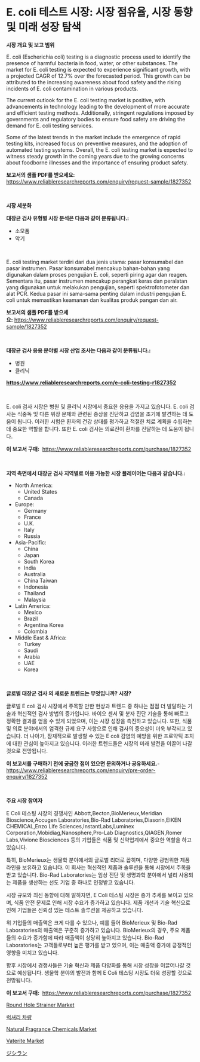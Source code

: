 <p><h1>E. coli 테스트 시장: 시장 점유율, 시장 동향 및 미래 성장 탐색</h1></p><p><strong>시장 개요 및 보고 범위</strong></p>
<p><p>E. coli (Escherichia coli) testing is a diagnostic process used to identify the presence of harmful bacteria in food, water, or other substances. The market for E. coli testing is expected to experience significant growth, with a projected CAGR of 12.7% over the forecasted period. This growth can be attributed to the increasing awareness about food safety and the rising incidents of E. coli contamination in various products.</p><p>The current outlook for the E. coli testing market is positive, with advancements in technology leading to the development of more accurate and efficient testing methods. Additionally, stringent regulations imposed by governments and regulatory bodies to ensure food safety are driving the demand for E. coli testing services.</p><p>Some of the latest trends in the market include the emergence of rapid testing kits, increased focus on preventive measures, and the adoption of automated testing systems. Overall, the E. coli testing market is expected to witness steady growth in the coming years due to the growing concerns about foodborne illnesses and the importance of ensuring product safety.</p></p>
<p><strong>보고서의 샘플 PDF를 받으세요:</strong> <a href="https://www.reliableresearchreports.com/enquiry/request-sample/1827352">https://www.reliableresearchreports.com/enquiry/request-sample/1827352</a></p>
<p>&nbsp;</p>
<p><strong>시장 세분화</strong></p>
<p><strong>대장균 검사 유형별 시장 분석은 다음과 같이 분류됩니다.:</strong></p>
<p><ul><li>소모품</li><li>악기</li></ul></p>
<p>&nbsp;</p>
<p><p>E. coli testing market terdiri dari dua jenis utama: pasar konsumabel dan pasar instrumen. Pasar konsumabel mencakup bahan-bahan yang digunakan dalam proses pengujian E. coli, seperti piring agar dan reagen. Sementara itu, pasar instrumen mencakup perangkat keras dan peralatan yang digunakan untuk melakukan pengujian, seperti spektrofotometer dan alat PCR. Kedua pasar ini sama-sama penting dalam industri pengujian E. coli untuk memastikan keamanan dan kualitas produk pangan dan air.</p></p>
<p><strong>보고서의 샘플 PDF를 받으세요:</strong>&nbsp;<a href="https://www.reliableresearchreports.com/enquiry/request-sample/1827352">https://www.reliableresearchreports.com/enquiry/request-sample/1827352</a></p>
<p>&nbsp;</p>
<p><strong> 대장균 검사 응용 분야별 시장 산업 조사는 다음과 같이 분류됩니다.:</strong></p>
<p><ul><li>병원</li><li>클리닉</li></ul></p>
<p><strong><a href="https://www.reliableresearchreports.com/e-coli-testing-r1827352">https://www.reliableresearchreports.com/e-coli-testing-r1827352</a></strong></p>
<p>&nbsp;</p>
<p><p>E. coli 검사 시장은 병원 및 클리닉 시장에서 중요한 응용을 가지고 있습니다. E. coli 검사는 식중독 및 다른 위장 문제와 관련된 증상을 진단하고 감염을 조기에 발견하는 데 도움이 됩니다. 이러한 시험은 환자의 건강 상태를 평가하고 적절한 치료 계획을 수립하는 데 중요한 역할을 합니다. 또한 E. coli 검사는 의료진이 환자를 진달하는 데 도움이 됩니다.</p></p>
<p><strong>이 보고서 구매:</strong>&nbsp; <a href="https://www.reliableresearchreports.com/purchase/1827352">https://www.reliableresearchreports.com/purchase/1827352</a></p>
<p>&nbsp;</p>
<p><strong>지역 측면에서 대장균 검사 지역별로 이용 가능한 시장 플레이어는 다음과 같습니다.:</strong></p>
<p><ul>
    <li>
        North America:
        <ul>
            <li>United States</li>
            <li>Canada</li>
        </ul>
    </li>
    <li>
        Europe:
        <ul>
            <li>Germany</li>
            <li>France</li>
            <li>U.K.</li>
            <li>Italy</li>
            <li>Russia</li>
        </ul>
    </li>
    <li>
        Asia-Pacific:
        <ul>
            <li>China</li>
            <li>Japan</li>
            <li>South Korea</li>
            <li>India</li>
            <li>Australia</li>
            <li>China Taiwan</li>
            <li>Indonesia</li>
            <li>Thailand</li>
            <li>Malaysia</li>
        </ul>
    </li>
    <li>
        Latin America:
        <ul>
            <li>Mexico</li>
            <li>Brazil</li>
            <li>Argentina Korea</li>
            <li>Colombia</li>
        </ul>
    </li>
    <li>
        Middle East & Africa:
        <ul>
            <li>Turkey</li>
            <li>Saudi</li>
            <li>Arabia</li>
            <li>UAE</li>
            <li>Korea</li>
        </ul>
    </li>
    </ul></p>
<p>&nbsp;</p>
<p><strong>글로벌 대장균 검사 의 새로운 트렌드는 무엇입니까? 시장?</strong></p>
<p><p>글로벌 E coli 검사 시장에서 주목할 만한 현상과 트렌드 중 하나는 점점 더 발달하는 기술과 혁신적인 검사 방법의 증가입니다. 바이오 센서 및 분자 진단 기술을 통해 빠르고 정확한 결과를 얻을 수 있게 되었으며, 이는 시장 성장을 촉진하고 있습니다. 또한, 식품 및 의료 분야에서의 엄격한 규제 요구 사항으로 인해 검사의 중요성이 더욱 부각되고 있습니다. 더 나아가, 잠재적으로 발생할 수 있는 E coli 감염의 예방을 위한 프로약틱 조치에 대한 관심이 높아지고 있습니다. 이러한 트렌드들은 시장의 미래 발전을 이끌어 나갈 것으로 전망됩니다.</p></p>
<p><strong>이 보고서를 구매하기 전에 궁금한 점이 있으면 문의하거나 공유하세요.</strong>- <a href="https://www.reliableresearchreports.com/enquiry/pre-order-enquiry/1827352">https://www.reliableresearchreports.com/enquiry/pre-order-enquiry/1827352</a></p>
<p>&nbsp;</p>
<p><strong>주요 시장 참여자</strong></p>
<p><p>E Coli 테스팅 시장의 경쟁사인 Abbott,Becton,BioMerieux,Meridian Bioscience,Accugen Laboratories,Bio-Rad Laboratories,Diasorin,EIKEN CHEMICAL,Enzo Life Sciences,InstantLabs,Luminex Corporation,Mobidiag,Nanosphere,Pro-Lab Diagnostics,QIAGEN,Romer Labs,Vivione Biosciences 등의 기업들은 식품 및 신약업계에서 중요한 역할을 하고 있습니다.</p><p>특히, BioMerieux는 생물학 분야에서의 글로벌 리더로 꼽히며, 다양한 광범위한 제품 라인을 보유하고 있습니다. 이 회사는 혁신적인 제품과 솔루션을 통해 시장에서 주목을 받고 있습니다. Bio-Rad Laboratories는 임상 진단 및 생명과학 분야에서 널리 사용되는 제품을 생산하는 선도 기업 중 하나로 인정받고 있습니다.</p><p>시장 규모와 최신 동향에 대해 말하자면, E Coli 테스팅 시장은 증가 추세를 보이고 있으며, 식품 안전 문제로 인해 시장 수요가 증가하고 있습니다. 제품 개선과 기술 혁신으로 인해 기업들은 신뢰성 있는 테스트 솔루션을 제공하고 있습니다.</p><p>위 기업들의 매출액은 크게 다를 수 있으나, 예를 들어 BioMerieux 및 Bio-Rad Laboratories의 매출액은 꾸준히 증가하고 있습니다. BioMerieux의 경우, 주요 제품들의 수요가 증가함에 따라 매출액이 상당히 높아지고 있습니다. Bio-Rad Laboratories는 고객들로부터 높은 평가를 받고 있으며, 이는 매출액 증가에 긍정적인 영향을 미치고 있습니다. </p><p>향후 시장에서 경쟁사들은 기술 혁신과 제품 다양화를 통해 시장 성장을 이끌어나갈 것으로 예상됩니다. 생물학 분야의 발전과 함께 E Coli 테스팅 시장도 더욱 성장할 것으로 전망됩니다.</p></p>
<p><strong>이 보고서 구매:</strong>&nbsp;&nbsp;<a href="https://www.reliableresearchreports.com/purchase/1827352">https://www.reliableresearchreports.com/purchase/1827352</a></p>
<p><p><a href="https://view.publitas.com/reportprime-1/round-hole-strainer-market-comprehensive-assessment-by-type-application-and-geography/">Round Hole Strainer Market</a></p><p><a href="https://github.com/TobyKub4685/Market-Research-Report-List-1/blob/main/645106521102.md">럭셔리 차량</a></p><p><a href="https://issuu.com/reportprime-2/docs/natural-fragrance-chemicals-market-size-2030.pptx">Natural Fragrance Chemicals Market</a></p><p><a href="https://issuu.com/reportprime-2/docs/vaterite-market-size-2030.pptx">Vaterite Market</a></p><p><a href="https://github.com/moulafa/Market-Research-Report-List-1/blob/main/780581423121.md">ジシラン</a></p></p>